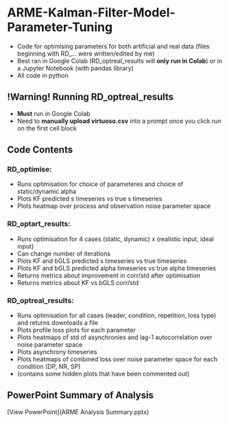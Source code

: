 # ARME-Kalman-Filter-Model-Parameter-Tuning
- Code for optimising parameters for both artificial and real data (files beginning with RD_... were written/edited by me)
- Best ran in Google Colab (RD_optreal_results will **only run in Colab**) or in a Jupyter Notebook (with pandas library)
- All code in python

## !Warning! Running RD_optreal_results 
- **Must** run in Google Colab
- Need to **manually upload virtuoso.csv** into a prompt once you click *run* on the first cell block

## Code Contents
### RD_optimise:
- Runs optimisation for choice of parameteres and choice of static/dynamic alpha
- Plots KF predicted s timeseries vs true s timeseries
- Plots heatmap over process and observation noise parameter space 

### RD_optart_results:
- Runs optimisation for 4 cases (static, dynamic) x (realistic input, ideal input)
- Can change number of iterations
- Plots KF and bGLS predicted s timeseries vs true timeseries
- Plots KF and bGLS predicted alpha timeseries vs true alpha timeseries
- Returns metrics about improvement in corr/std after optimisation
- Returns metrics about KF vs bGLS corr/std


### RD_optreal_results:
- Runs optimisation for all cases (leader, condition, repetition, loss type) and returns downloads a file 
- Plots profile loss plots for each parameter
- Plots heatmaps of std of asynchronies and lag-1 autocorrelation over noise parameter space
- Plots asynchrony timeseries
- Plots heatmaps of combined loss over noise parameter space for each condition (DP, NR, SP)
- (contains some hidden plots that have been commented out)

## PowerPoint Summary of Analysis
[View PowerPoint](ARME Analysis Summary.pptx)
